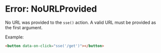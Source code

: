 # Error: NoURLProvided

No URL was provided to the `sse()` action. A valid URL must be provided as the first argument.

Example:

```html
<button data-on-click="sse('/get')"></button>
```
